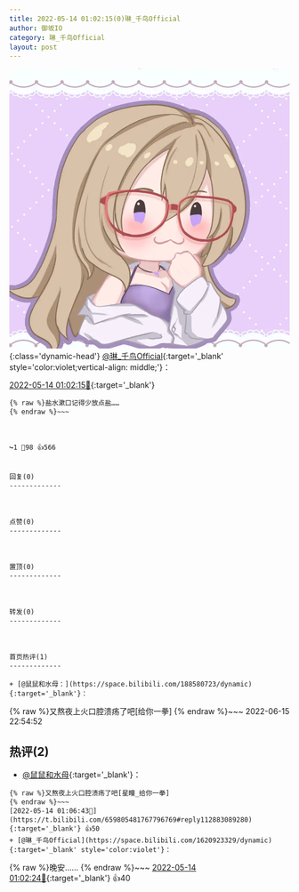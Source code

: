 ```yaml
---
title: 2022-05-14 01:02:15(0)琳_千鸟Official
author: 御坂IO
category: 琳_千鸟Official
layout: post
---
```


![img](/images/c0a88f85ebd0d056f37b114e0748e69556c8b488.jpg){:class='dynamic-head'}
[@琳_千鸟Official](https://space.bilibili.com/1620923329/dynamic){:target='_blank' style='color:violet;vertical-align: middle;'}：

[2022-05-14 01:02:15🔗](https://t.bilibili.com/659805481767796769){:target='_blank'}

~~~
{% raw %}盐水漱口记得少放点盐……
{% endraw %}~~~



↪️1 💬98 👍566


回复(0)
-------------



点赞(0)
-------------



置顶(0)
-------------



转发(0)
-------------



首页热评(1)
-------------

+ [@鼠鼠和水母：](https://space.bilibili.com/188580723/dynamic){:target='_blank'}：
~~~
{% raw %}又熬夜上火口腔溃疡了吧[给你一拳]
{% endraw %}~~~
2022-06-15 22:54:52


热评(2)
-------------

+ [@鼠鼠和水母](https://space.bilibili.com/188580723/dynamic){:target='_blank'}：
~~~
{% raw %}又熬夜上火口腔溃疡了吧[星瞳_给你一拳]
{% endraw %}~~~
[2022-05-14 01:06:43🔗](https://t.bilibili.com/659805481767796769#reply112883089280){:target='_blank'} 👍50
+ [@琳_千鸟Official](https://space.bilibili.com/1620923329/dynamic){:target='_blank' style='color:violet'}：
~~~
{% raw %}晚安……
{% endraw %}~~~
[2022-05-14 01:02:24🔗](https://t.bilibili.com/659805481767796769#reply112882691920){:target='_blank'} 👍40


